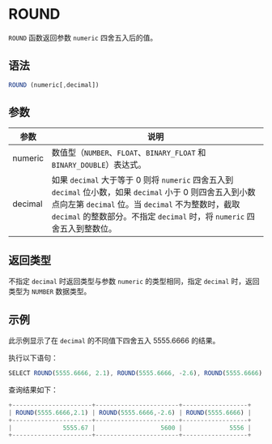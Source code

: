 ROUND 
==========================



`ROUND` 函数返回参数 `numeric` 四舍五入后的值。

语法 
--------------

```javascript
ROUND (numeric[,decimal])
```



参数 
--------------



|   参数    |                                                                                     说明                                                                                     |
|---------|----------------------------------------------------------------------------------------------------------------------------------------------------------------------------|
| numeric | 数值型（`NUMBER`、`FLOAT`、`BINARY_FLOAT` 和 `BINARY_DOUBLE`）表达式。                                                                                                                 |
| decimal | 如果 `decimal` 大于等于 0 则将 `numeric` 四舍五入到 `decimal` 位小数，如果 `decimal` 小于 0 则四舍五入到小数点向左第 `decimal` 位。当 `decimal` 不为整数时，截取 `decimal` 的整数部分。不指定 `decimal` 时，将 `numeric` 四舍五入到整数位。 |



返回类型 
----------------

不指定 `decimal` 时返回类型与参数 `numeric` 的类型相同，指定 `decimal` 时，返回类型为 `NUMBER` 数据类型。

示例 
--------------

此示例显示了在 `decimal` 的不同值下四舍五入 5555.6666 的结果。

执行以下语句：

```javascript
SELECT ROUND(5555.6666, 2.1), ROUND(5555.6666, -2.6), ROUND(5555.6666) FROM DUAL;
```



查询结果如下：

```javascript
+----------------------+-----------------------+------------------+
| ROUND(5555.6666,2.1) | ROUND(5555.6666,-2.6) | ROUND(5555.6666) |
+----------------------+-----------------------+------------------+
|              5555.67 |                  5600 |             5556 |
+----------------------+-----------------------+------------------+
```


